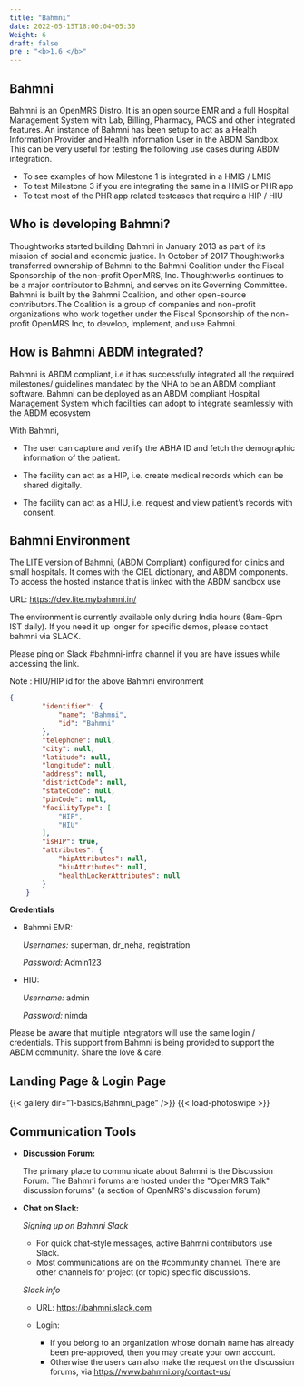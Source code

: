 ```yaml
---
title: "Bahmni"
date: 2022-05-15T18:00:04+05:30
Weight: 6
draft: false
pre : "<b>1.6 </b>"
---
```



## Bahmni

Bahmni is an OpenMRS Distro. It is an open source EMR and a full Hospital Management System with Lab, Billing, Pharmacy, PACS and other integrated features. An instance of Bahmni has been setup to act as a Health Information Provider and Health Information User in the ABDM Sandbox. This can be very useful for testing the following use cases during ABDM integration. 

- To see examples of how Milestone 1 is integrated in a HMIS / LMIS
- To test Milestone 3 if you are integrating the same in a HMIS or PHR app
- To test most of the PHR app related testcases that require a HIP / HIU

## Who is developing Bahmni?

Thoughtworks started building Bahmni in January 2013 as part of its mission of social and economic justice. In October of 2017 Thoughtworks transferred ownership of Bahmni to the Bahmni Coalition under the Fiscal Sponsorship of the non-profit OpenMRS, Inc. Thoughtworks continues to be a major contributor to Bahmni, and serves on its Governing Committee.
Bahmni is built by the Bahmni Coalition, and other open-source contributors.The Coalition is a group of companies and non-profit organizations who work together under the Fiscal Sponsorship of the non-profit OpenMRS Inc, to develop, implement, and use Bahmni.

## How is Bahmni ABDM integrated?

Bahmni is ABDM compliant, i.e it has successfully integrated all the required milestones/ guidelines mandated by the NHA to be an ABDM compliant software. Bahmni can be deployed as an ABDM compliant Hospital Management System which facilities can adopt to integrate seamlessly with the ABDM ecosystem 

With Bahmni, 

- The user can capture and verify the ABHA ID  and fetch the demographic information of the patient.

- The facility can act as a HIP, i.e. create medical records which can be shared digitally.

- The facility can act as a HIU, i.e. request and  view patient’s records with consent.

## Bahmni Environment

The LITE version of Bahmni, (ABDM Compliant) configured for clinics and small hospitals. It comes with the CIEL dictionary, and ABDM components. To access the hosted instance that is linked with the ABDM sandbox use

URL: https://dev.lite.mybahmni.in/

The environment is currently available only during India hours (8am-9pm IST daily).
If you need it up longer for specific demos, please contact bahmni via SLACK. 

Please ping on Slack #bahmni-infra channel if you are have issues while accessing the link.

Note : HIU/HIP id for the above Bahmni environment


```json
{
        "identifier": {
            "name": "Bahmni",
            "id": "Bahmni"
        },
        "telephone": null,
        "city": null,
        "latitude": null,
        "longitude": null,
        "address": null,
        "districtCode": null,
        "stateCode": null,
        "pinCode": null,
        "facilityType": [
            "HIP",
            "HIU"
        ],
        "isHIP": true,
        "attributes": {
            "hipAttributes": null,
            "hiuAttributes": null,
            "healthLockerAttributes": null
        }
    }
```


**Credentials**

 - Bahmni EMR:

    *Usernames:* superman, dr_neha, registration

    *Password:* Admin123

 - HIU:

    *Username:* admin

    *Password:* nimda

Please be aware that multiple integrators will use the same login / credentials. This support from Bahmni is being provided to support the ABDM community. Share the love & care. 

## Landing Page & Login Page 

{{< gallery dir="1-basics/Bahmni_page" />}} {{< load-photoswipe >}}

## Communication Tools

- **Discussion Forum:**

    The primary place to communicate about Bahmni is the Discussion Forum. The Bahmni forums are hosted under the "OpenMRS Talk" discussion forums" (a section of OpenMRS's discussion forum)

- **Chat on Slack:**


  *Signing up on Bahmni Slack*
   - For quick chat-style messages, active Bahmni contributors use Slack.
   - Most communications are on the #community channel. There are other channels for project (or topic) specific discussions.

  *Slack info*

    - URL: https://bahmni.slack.com

    - Login:

        - If you belong to an organization whose domain name has already been pre-approved, then you may create your own account.
        - Otherwise the users can also make the request on the discussion forums, via https://www.bahmni.org/contact-us/



